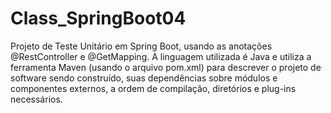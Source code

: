 # Class_SpringBoot04
Projeto de Teste Unitário em Spring Boot, usando as anotações @RestController e @GetMapping.
A linguagem utilizada é Java e utiliza a ferramenta Maven (usando o arquivo pom.xml) para descrever o projeto de software sendo construído, suas dependências sobre módulos e componentes externos, a ordem de compilação, diretórios e plug-ins necessários.  
